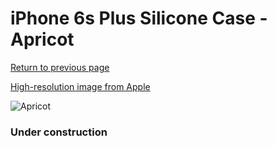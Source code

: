 # iPhone 6s Plus Silicone Case - Apricot

[Return to previous page](/iphone_6)

[High-resolution image from Apple](https://store.storeimages.cdn-apple.com/8756/as-images.apple.com/is/MM6F2?wid=4500&hei=4500&fmt=png)

<div style="width: 384px"><img src="/everypreview/MM6F2.png" alt="Apricot"></div>

### Under construction
